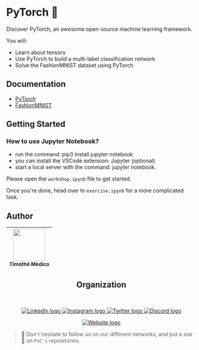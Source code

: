 # PyTorch 🔦

Discover PyTorch, an awesome open-source machine learning framework.

You will:
- Learn about tensors
- Use PyTorch to build a multi-label classification network
- Solve the FashionMNIST dataset using PyTorch

## Documentation

- [PyTorch](https://pytorch.org/docs/stable/index.html)
- [FashionMNIST](https://en.wikipedia.org/wiki/Fashion_MNIST)

## Getting Started

### How to use Jupyter Notebook?
- run the command: pip3 install jupyter notebook
- you can install the VSCode extension: Jupyter (optional)
- start a local server with the command: jupyter notebook.

Please open the `workshop.ipynb` file to get started.

Once you're done, head over to `exercise.ipynb` for a more complicated task.

## Author

| [<img src="https://github.com/baragouin.png?size=85" width=85><br><sub>Timothé Medico</sub>](https://github.com/baragouin) |
|:---------------------------------------------------------------------------------------------------------------------------:|

<h2 align=center>
Organization
</h2>
<br/>
<p align='center'>
    <a href="https://www.linkedin.com/company/pocinnovation/mycompany/">
        <img src="https://img.shields.io/badge/LinkedIn-0077B5?style=for-the-badge&logo=linkedin&logoColor=white" alt="LinkedIn logo">
    </a>
    <a href="https://www.instagram.com/pocinnovation/">
        <img src="https://img.shields.io/badge/Instagram-E4405F?style=for-the-badge&logo=instagram&logoColor=white" alt="Instagram logo"
>
    </a>
    <a href="https://twitter.com/PoCInnovation">
        <img src="https://img.shields.io/badge/Twitter-1DA1F2?style=for-the-badge&logo=twitter&logoColor=white" alt="Twitter logo">
    </a>
    <a href="https://discord.com/invite/Yqq2ADGDS7">
        <img src="https://img.shields.io/badge/Discord-7289DA?style=for-the-badge&logo=discord&logoColor=white" alt="Discord logo">
    </a>
</p>
<p align=center>
    <a href="https://www.poc-innovation.fr/">
        <img src="https://img.shields.io/badge/WebSite-1a2b6d?style=for-the-badge&logo=GitHub Sponsors&logoColor=white" alt="Website logo">
    </a>
</p>

> 🚀 Don't hesitate to follow us on our different networks, and put a star 🌟 on `PoC's` repositories.
